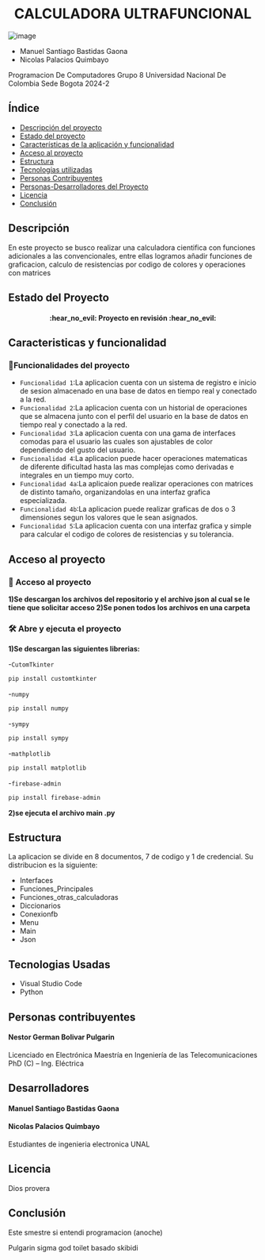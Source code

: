 <h1 align="center"> CALCULADORA ULTRAFUNCIONAL </h1>

![image](https://github.com/user-attachments/assets/48cc419b-89a0-47fd-aacb-3761e307b338)

- Manuel Santiago Bastidas Gaona 
- Nicolas Palacios Quimbayo 

Programacion De Computadores 
Grupo 8 
Universidad Nacional De Colombia Sede Bogota
2024-2

## Índice

* [Descripción del proyecto](#descripción)
* [Estado del proyecto](#estado-del-proyecto)
* [Características de la aplicación y funcionalidad](#características-y-funcionalidad)
* [Acceso al proyecto](#acceso-al-proyecto)
* [Estructura](#estructura)
* [Tecnologías utilizadas](#tecnologías-usadas)
* [Personas Contribuyentes](#personas-contribuyentes)
* [Personas-Desarrolladores del Proyecto](#desarrolladores)
* [Licencia](#licencia)
* [Conclusión](#conclusión)

## Descripción

En este proyecto se busco realizar una calculadora cientifica con funciones adicionales a las convencionales, entre ellas logramos añadir funciones de graficacion, calculo de resistencias por codigo de colores y operaciones con matrices

## Estado del Proyecto

<h4 align="center">
:hear_no_evil: Proyecto en revisión :hear_no_evil:
</h4>

## Caracteristicas y funcionalidad

### :hammer:Funcionalidades del proyecto
- `Funcionalidad 1`:La aplicacion cuenta con un sistema de registro e inicio de sesion almacenado en una base de datos en tiempo real y conectado a la red.
- `Funcionalidad 2`:La aplicacion cuenta con un historial de operaciones que se almacena junto con el perfil del usuario en la base de datos en tiempo real y conectado a la red.
- `Funcionalidad 3`:La aplicacion cuenta con una gama de interfaces comodas para el usuario las cuales son ajustables de color dependiendo del gusto del usuario.
- `Funcionalidad 4`:La aplicacion puede hacer operaciones matematicas de diferente dificultad hasta las mas complejas como derivadas e integrales en un tiempo muy corto.
- `Funcionalidad 4a`:La aplicaion puede realizar operaciones con matrices de distinto tamaño, organizandolas en una interfaz grafica especializada.
- `Funcionalidad 4b`:La aplicacion puede realizar graficas de dos o 3 dimensiones segun los valores que le sean asignados.
-  `Funcionalidad 5`:La aplicacion cuenta con una interfaz grafica y simple para calcular el codigo de colores de resistencias y su tolerancia.

## Acceso al proyecto

### 📁 Acceso al proyecto

**1)Se descargan los archivos del repositorio y el archivo json al cual se le tiene que solicitar acceso
2)Se ponen todos los archivos en una carpeta**

### 🛠️ Abre y ejecuta el proyecto

**1)Se descargan las siguientes librerias:** 

-`CutomTkinter`
```bash
pip install customtkinter
```

-`numpy`
```bash
pip install numpy
```

-`sympy`
```bash
pip install sympy
```

-`mathplotlib`
```bash
pip install matplotlib
```
-`firebase-admin`
```bash
pip install firebase-admin
```
**2)se ejecuta el archivo main .py**


## Estructura

La aplicacion se divide en 8 documentos, 7 de codigo y 1 de credencial. Su distribucion es la siguiente:

* Interfaces
* Funciones_Principales
* Funciones_otras_calculadoras
* Diccionarios
* Conexionfb
* Menu
* Main
* Json

## Tecnologias Usadas

+ Visual Studio Code 
+ Python

## Personas contribuyentes

#### Nestor German Bolivar Pulgarin
Licenciado en Electrónica
Maestría en Ingeniería de las Telecomunicaciones
PhD (C) –  Ing. Eléctrica

## Desarrolladores
 #### Manuel Santiago Bastidas Gaona
 #### Nicolas Palacios Quimbayo
 Estudiantes de ingenieria electronica UNAL
 
## Licencia

Dios provera

## Conclusión

Este smestre si entendi programacion (anoche)

Pulgarin sigma god toilet basado skibidi 
